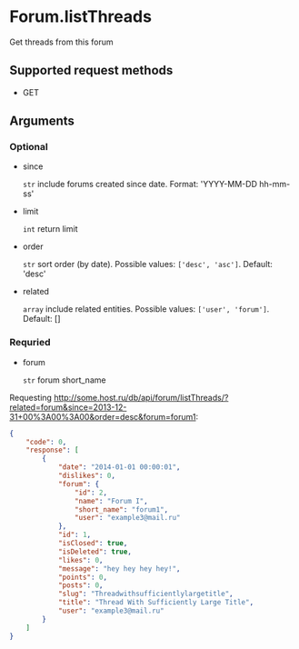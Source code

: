 # Forum.listThreads
Get threads from this forum

## Supported request methods 
* GET

## Arguments
### Optional
* since

   ```str``` include forums created since date. Format: 'YYYY-MM-DD hh-mm-ss'
* limit

   ```int``` return limit
* order

   ```str``` sort order (by date). Possible values: ```['desc', 'asc']```. Default: 'desc'
* related

   ```array``` include related entities. Possible values: ```['user', 'forum']```. Default: []


### Requried
* forum

   ```str``` forum short_name


Requesting http://some.host.ru/db/api/forum/listThreads/?related=forum&since=2013-12-31+00%3A00%3A00&order=desc&forum=forum1:
```json
{
    "code": 0,
    "response": [
        {
            "date": "2014-01-01 00:00:01",
            "dislikes": 0,
            "forum": {
                "id": 2,
                "name": "Forum I",
                "short_name": "forum1",
                "user": "example3@mail.ru"
            },
            "id": 1,
            "isClosed": true,
            "isDeleted": true,
            "likes": 0,
            "message": "hey hey hey hey!",
            "points": 0,
            "posts": 0,
            "slug": "Threadwithsufficientlylargetitle",
            "title": "Thread With Sufficiently Large Title",
            "user": "example3@mail.ru"
        }
    ]
}
```
